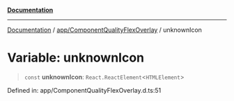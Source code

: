 [**Documentation**](../../../index.md)

***

[Documentation](../../../index.md) / [app/ComponentQualityFlexOverlay](../index.md) / unknownIcon

# Variable: unknownIcon

> `const` **unknownIcon**: `React.ReactElement`\<`HTMLElement`\>

Defined in: app/ComponentQualityFlexOverlay.d.ts:51
